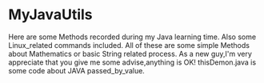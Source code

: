 # MyJavaUtils
Here are some Methods recorded during my Java learning time.
Also some Linux_related commands included.
All of these are some simple Methods about Mathematics or basic String related process.
As a new guy,I'm very appreciate that you give me some advise,anything is OK!
thisDemon.java is some code about JAVA passed_by_value.
